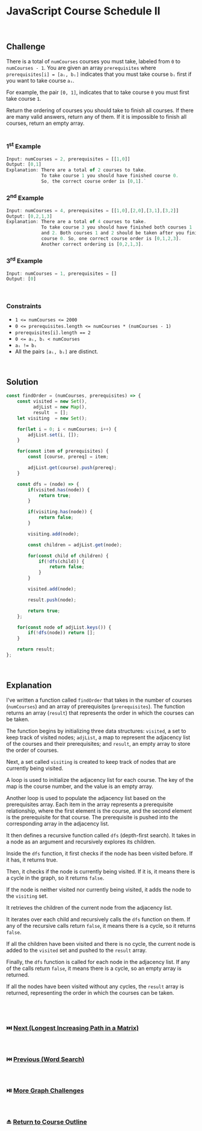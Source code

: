 # JavaScript Course Schedule II
<br/>

## Challenge
There is a total of `numCourses` courses you must take, labeled from `0` to `numCourses - 1`. You are given an array `prerequisites` where `prerequisites[i] = [aᵢ, bᵢ]` indicates that you must take course `bᵢ` first if you want to take course `aᵢ`.

For example, the pair `[0, 1]`, indicates that to take course `0` you must first take course `1`.

Return the ordering of courses you should take to finish all courses. If there are many valid answers, return any of them. If it is impossible to finish all courses, return an empty array.
<br/>
<br/>

### 1<sup>st</sup> Example

```JavaScript
Input: numCourses = 2, prerequisites = [[1,0]]
Output: [0,1]
Explanation: There are a total of 2 courses to take.
             To take course 1 you should have finished course 0.
             So, the correct course order is [0,1].`
```

### 2<sup>nd</sup> Example

```JavaScript
Input: numCourses = 4, prerequisites = [[1,0],[2,0],[3,1],[3,2]]
Output: [0,2,1,3]
Explanation: There are a total of 4 courses to take.
             To take course 3 you should have finished both courses 1
             and 2. Both courses 1 and 2 should be taken after you finished
             course 0. So, one correct course order is [0,1,2,3].
             Another correct ordering is [0,2,1,3].
```

### 3<sup>rd</sup> Example

```JavaScript
Input: numCourses = 1, prerequisites = []
Output: [0]
```

<br/>

### Constraints

- `1 <= numCourses <= 2000`
- `0 <= prerequisites.length <= numCourses * (numCourses - 1)`
- `prerequisites[i].length == 2`
- `0 <= aᵢ, bᵢ < numCourses`
- `aᵢ != bᵢ`
- All the pairs `[aᵢ, bᵢ]` are distinct.

<br/>

## Solution

```JavaScript
const findOrder = (numCourses, prerequisites) => {
    const visited = new Set(),
          adjList = new Map(),
          result  = [];
    let visiting  = new Set();

    for(let i = 0; i < numCourses; i++) {
        adjList.set(i, []);
    }

    for(const item of prerequisites) {
        const [course, prereq] = item;

        adjList.get(course).push(prereq);
    }

    const dfs = (node) => {
        if(visited.has(node)) {
            return true;
        }

        if(visiting.has(node)) {
            return false;
        }

        visiting.add(node);

        const children = adjList.get(node);

        for(const child of children) {
            if(!dfs(child)) {
                return false;
            }
        }

        visited.add(node);

        result.push(node);

        return true;
    };

    for(const node of adjList.keys()) {
        if(!dfs(node)) return [];
    }

    return result;
};
```

<br/>

## Explanation

I've written a function called `findOrder` that takes in the number of courses (`numCourses`) and an array of prerequisites (`prerequisites`). The function returns an array (`result`) that represents the order in which the courses can be taken.
<br/>

The function begins by initializing three data structures: `visited`, a set to keep track of visited nodes; `adjList`, a map to represent the adjacency list of the courses and their prerequisites; and `result`, an empty array to store the order of courses.
<br/>

Next, a set called `visiting` is created to keep track of nodes that are currently being visited.
<br/>

A loop is used to initialize the adjacency list for each course. The key of the map is the course number, and the value is an empty array.
<br/>

Another loop is used to populate the adjacency list based on the prerequisites array. Each item in the array represents a prerequisite relationship, where the first element is the course, and the second element is the prerequisite for that course. The prerequisite is pushed into the corresponding array in the adjacency list.
<br/>

It then defines a recursive function called `dfs` (depth-first search). It takes in a node as an argument and recursively explores its children.
<br/>

Inside the `dfs` function, it first checks if the node has been visited before. If it has, it returns true.
<br/>

Then, it checks if the node is currently being visited. If it is, it means there is a cycle in the graph, so it returns `false`.
<br/>

If the node is neither visited nor currently being visited, it adds the node to the `visiting` set.
<br/>

It retrieves the children of the current node from the adjacency list.
<br/>

It iterates over each child and recursively calls the `dfs` function on them. If any of the recursive calls return `false`, it means there is a cycle, so it returns `false`.
<br/>

If all the children have been visited and there is no cycle, the current node is added to the `visited` set and pushed to the `result` array.
<br/>

Finally, the `dfs` function is called for each node in the adjacency list. If any of the calls return `false`, it means there is a cycle, so an empty array is returned.
<br/>

If all the nodes have been visited without any cycles, the `result` array is returned, representing the order in which the courses can be taken.
<br/>
<br/>
<br/>
<br/>

### :next_track_button: [Next (Longest Increasing Path in a Matrix)][Next]
<br/>

### :previous_track_button: [Previous (Word Search)][Previous]
<br/>

### :play_or_pause_button: [More Graph Challenges][More]
<br/>

### :eject_button: [Return to Course Outline][Return]
<br/>

[Next]: https://github.com/Superklok/JavaScriptGraphs/blob/main/JavaScriptLongestIncreasingPathInAMatrix.md
[Previous]: https://github.com/Superklok/JavaScriptGraphs/blob/main/JavaScriptWordSearch.md
[More]: https://github.com/Superklok/JavaScriptGraphs
[Return]: https://github.com/Superklok/LearnJavaScript